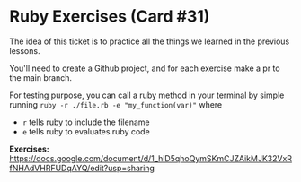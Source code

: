 # Ruby Exercises (Card #31)
The idea of this ticket is to practice all the things we learned in the previous lessons.

You'll need to create a Github project, and for each exercise make a pr to the main branch.

For testing purpose, you can call a ruby method in your terminal by simple running `ruby -r ./file.rb -e "my_function(var)"` where

- `r` tells ruby to include the filename
- `e` tells ruby to evaluates ruby code

**Exercises:** https://docs.google.com/document/d/1_hiD5qhoQymSKmCJZAikMJK32VxRfNHAdVHRFUDqAYQ/edit?usp=sharing
